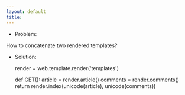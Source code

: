 ```yaml
---
layout: default
title: 
---
```


* Problem:

How to concatenate two rendered templates?

* Solution:

    render = web.template.render('templates') 
    
    def GET(): 
        article = render.article() 
        comments = render.comments() 
        return render.index(unicode(article), unicode(comments))